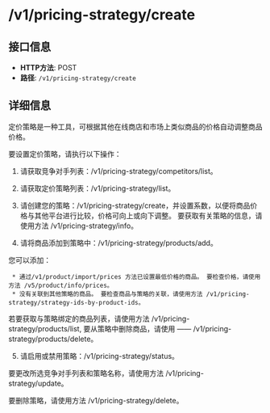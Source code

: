 # /v1/pricing-strategy/create

## 接口信息

- **HTTP方法**: POST
- **路径**: `/v1/pricing-strategy/create`

## 详细信息

定价策略是一种工具，可根据其他在线商店和市场上类似商品的价格自动调整商品价格。

要设置定价策略，请执行以下操作：

  1. 请获取竞争对手列表：/v1/pricing-strategy/competitors/list。

  2. 请获取定价策略列表：/v1/pricing-strategy/list。

  3. 请创建您的策略：/v1/pricing-strategy/create，并设置系数，以便将商品价格与其他平台进行比较，价格可向上或向下调整。 要获取有关策略的信息，请使用方法 /v1/pricing-strategy/info。

  4. 请将商品添加到策略中：/v1/pricing-strategy/products/add。

您可以添加：

     * 通过/v1/product/import/prices 方法已设置最低价格的商品。 要检查价格，请使用方法 /v5/product/info/prices。
     * 没有关联到其他策略的商品。 要检查商品与策略的关联，请使用方法 /v1/pricing-strategy/strategy-ids-by-product-ids。

若要获取与策略绑定的商品列表，请使用方法 /v1/pricing-strategy/products/list, 要从策略中删除商品，请使用 —— /v1/pricing-strategy/products/delete。

  5. 请启用或禁用策略：/v1/pricing-strategy/status。




要更改所选竞争对手列表和策略名称，请使用方法 /v1/pricing-strategy/update。

要删除策略，请使用方法 /v1/pricing-strategy/delete。
